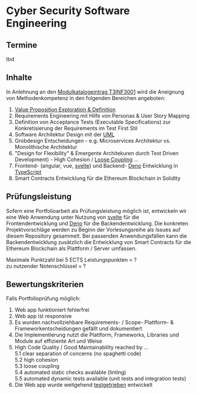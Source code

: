 # Cyber Security Software Engineering

## Termine
tbd

## Inhalte
In Anlehnung an den [Modulkatalogeintrag T3INF3001](https://github.com/michael-spengler/cyber-security-software-engineering/blob/main/Screenshot%202021-10-17%20at%2016.06.50.png) wird die Aneignung von Methodenkompetenz in den folgenden Bereichen angeboten:   
1. [Value Proposition Exploration & Definition](https://www.youtube.com/watch?v=ReM1uqmVfP0)    
2. Requirements Engineering mit Hilfe von Personas & User Story Mapping    
3. Definition von Acceptance Tests (Executable Specifications) zur Konkretisierung der Requirements im Test First Stil  
4. Software Architektur Design mit der [UML](https://staruml.io/)  
5. Grobdesign Entscheidungen - e.g. Microservices Architektur vs. Monolithische Architektur     
6. "Design for Flexibility" & Emergente Architekuren durch Test Driven Development) - High Cohesion / [Loose Coupling](http://xunitpatterns.com/Test%20Double.html) ...   
7. Frontend- (angular, vue, [svelte](https://svelte.dev/)) und Backend- [Deno](https://deno.land) Entwicklung in [TypeScript](https://www.typescriptlang.org/)  
8. Smart Contracts Entwicklung für die Ethereum Blockchain in Solidity  

## Prüfungsleistung
Sofern eine Portfolioarbeit als Prüfungsleistung möglich ist, entwickeln wir eine Web Anwendung unter Nutzung von [svelte](https://svelte.dev/) für die Frontendentwicklung und [Deno](https://deno.land) für die Backendentwicklung. Die konkreten Projektvorschläge werden zu Beginn der Vorlesungsreihe als Issues auf diesem Repository gesammelt. Bei passenden Anwendungsfällen kann die Backendentwicklung zusätzlich die Entwicklung von Smart Contracts für die Ethereum Blockchain als Plattform / Server umfassen.   

Maximale Punktzahl bei 5 ECTS Leistungspunkten = ?   
zu nutzender Notenschlüssel = ?

## Bewertungskriterien 
Falls Portfolioprüfung möglich:  
1. Web app funktioniert fehlerfrei  
2. Web app ist responsive  
3. Es wurden nachvollziehbare Requirements- / Scope- Plattform- & Frameworkentscheidungen gefällt und dokumentiert  
4. Die Implementierung nutzt die Plattform, Frameworks, Libraries und Module auf effiziente Art und Weise   
5. High Code Quality / Good Maintainability reached by ...    
5.1 clear separation of concerns (no spaghetti code)   
5.2 high cohesion   
5.3 loose coupling   
5.4 automated static checks available (linting)   
5.5 automated dynamic tests available (unit tests and integration tests)     
6. Die Web app wurde weitgehend [testgetrieben]() entwickelt 
